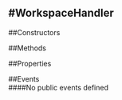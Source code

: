 #WorkspaceHandler
---
##Constructors 


##Methods  












##Properties  



##Events  
####No public events defined

